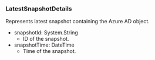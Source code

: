 ### LatestSnapshotDetails
Represents latest snapshot containing the Azure AD object.

- snapshotId: System.String
  - ID of the snapshot.
- snapshotTime: DateTime
  - Time of the snapshot.
